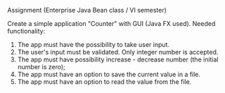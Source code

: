 Assignment (Enterprise Java Bean class / VI semester)

Create a simple application "Counter" with GUI (Java FX used).
Needed functionality:
1. The app must have the possibility to take user input.
2. The user's input must be validated. Only integer number is accepted.
3. The app must have possibility increase - decrease number (the initial number is zero);
4. The app must have an option to save the current value in a file.
5. The app must have an option to read the value from the file.